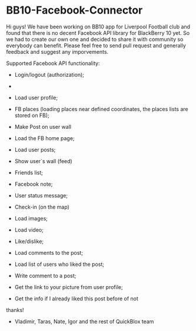 BB10-Facebook-Connector
=======================

Hi guys! 
We have been working on BB10 app for Liverpool Football club and found that there is no decent Facebook API library for BlackBerry 10 yet. 
So we had to create our own one and decided to share it with community so everybody can benefit. Please feel free to send pull request and generally feedback and suggest any imporvements.

Supported Facebook API functionality:

- Login/logout (authorization);
- 
- Load user profile;

- FB places (loading places near defined coordinates, the places lists are stored on FB);

- Make Post on user wall

- Load the FB home page;

- Load user posts;

- Show user`s wall (feed)

- Friends list;

- Facebook note;

- User status message;

- Check-in (on the map)

- Load images;

- Load video;

- Like/dislike;

- Load comments to the post;

- Load list of users who liked the post;

- Write comment to a post;

- Get the link to your picture from user profile;

- Get the info if I already liked this post before of not


thanks! 
- Vladimir, Taras, Nate, Igor and the rest of QuickBlox team


